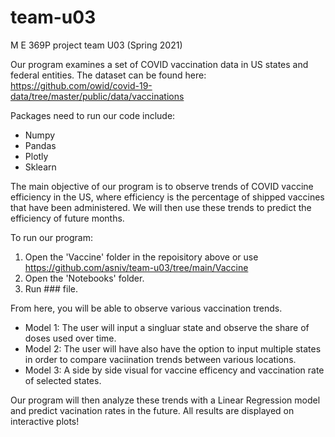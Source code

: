 # team-u03
M E 369P project team U03 (Spring 2021)

Our program examines a set of COVID vaccination data in US states and federal entities. The dataset can be found here: https://github.com/owid/covid-19-data/tree/master/public/data/vaccinations

Packages need to run our code include:

* Numpy
* Pandas
* Plotly
* Sklearn

The main objective of our program is to observe trends of COVID vaccine efficiency in the US, where efficiency is the percentage of shipped vaccines that have been administered. We will then use these trends to predict the efficiency of future months.

To run our program:

1. Open the 'Vaccine' folder in the repoisitory above or use https://github.com/asniv/team-u03/tree/main/Vaccine
2. Open the 'Notebooks' folder.
3. Run ### file.

From here, you will be able to observe various vaccination trends.

* Model 1: The user will input a singluar state and observe the share of doses used over time.
* Model 2: The user will have also have the option to input multiple states in order to compare vaciination trends between various locations.
* Model 3: A side by side visual for vaccine efficency and vaccination rate of selected states.

Our program will then analyze these trends with a Linear Regression model and predict vacination rates in the future. All results are displayed on interactive plots!
